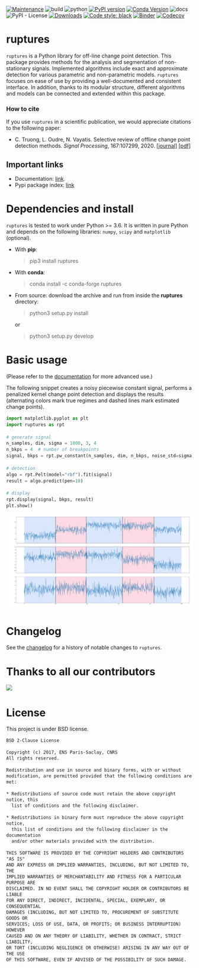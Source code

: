 [![Maintenance](https://img.shields.io/badge/Maintained%3F-yes-green.svg)](https://GitHub.com/deepcharles/ruptures/graphs/commit-activity)
![build](https://github.com/deepcharles/ruptures/workflows/build/badge.svg)
![python](https://img.shields.io/badge/python-3.6%20|%203.7%20|%203.8%20|%203.9-blue)
[![PyPI version](https://badge.fury.io/py/ruptures.svg)](https://badge.fury.io/py/ruptures)
[![Conda Version](https://img.shields.io/conda/vn/conda-forge/ruptures.svg)](https://anaconda.org/conda-forge/ruptures)
![docs](https://github.com/deepcharles/ruptures/workflows/docs/badge.svg)
![PyPI - License](https://img.shields.io/pypi/l/ruptures)
[![Downloads](https://pepy.tech/badge/ruptures)](https://pepy.tech/project/ruptures)
<a href="https://github.com/psf/black"><img alt="Code style: black" src="https://img.shields.io/badge/code%20style-black-000000.svg"></a>
[![Binder](https://mybinder.org/badge_logo.svg)](https://mybinder.org/v2/gh/deepcharles/ruptures/master)
[![Codecov](https://codecov.io/gh/deepcharles/ruptures/branch/master/graphs/badge.svg)](https://app.codecov.io/gh/deepcharles/ruptures/branch/master)



# ruptures

`ruptures` is a Python library for off-line change point detection.
This package provides methods for the analysis and segmentation of non-stationary signals.  Implemented algorithms include exact and approximate detection for various parametric and non-parametric models.
`ruptures` focuses on ease of use by providing a well-documented and consistent interface.
In addition, thanks to its modular structure, different algorithms and models can be connected and extended within this package.

### How to cite
If you use `ruptures` in a scientific publication, we would appreciate citations to the following paper:
- C. Truong, L. Oudre, N. Vayatis. Selective review of offline change point detection methods. _Signal Processing_, 167:107299, 2020. [[journal]](https://doi.org/10.1016/j.sigpro.2019.107299) [[pdf]](http://www.laurentoudre.fr/publis/TOG-SP-19.pdf)

## Important links

- Documentation: [link](https://centre-borelli.github.io/ruptures-docs/ "Link to documentation").
- Pypi package index: [link](https://pypi.python.org/pypi/ruptures)


# Dependencies and install

`ruptures` is tested to work under Python >= 3.6.
It is written in pure Python and depends on the following libraries: `numpy`, `scipy` and `matplotlib` (optional).

- With **pip**:
    > pip3 install ruptures

- With **conda**:
    > conda install -c conda-forge ruptures

- From source: download the archive and run from inside the **ruptures** directory:

    > python3 setup.py install

    or

    > python3 setup.py develop

# Basic usage

(Please refer to the [documentation](https://centre-borelli.github.io/ruptures-docs/ "Link to documentation") for more advanced use.)

The following snippet creates a noisy piecewise constant signal, performs a penalized kernel change point detection and displays the results (alternating colors mark true regimes and dashed lines mark estimated change points).

```python
import matplotlib.pyplot as plt
import ruptures as rpt

# generate signal
n_samples, dim, sigma = 1000, 3, 4
n_bkps = 4  # number of breakpoints
signal, bkps = rpt.pw_constant(n_samples, dim, n_bkps, noise_std=sigma)

# detection
algo = rpt.Pelt(model="rbf").fit(signal)
result = algo.predict(pen=10)

# display
rpt.display(signal, bkps, result)
plt.show()
```

![](./images/example_readme.png)

# Changelog

See the [changelog](https://github.com/deepcharles/ruptures/blob/master/CHANGELOG.md) for a history of notable changes to `ruptures`.

# Thanks to all our contributors

<a href="https://github.com/deepcharles/ruptures/graphs/contributors">
  <img src="https://contributors-img.web.app/image?repo=deepcharles/ruptures" />
</a>

# License

This project is under BSD license.

```
BSD 2-Clause License

Copyright (c) 2017, ENS Paris-Saclay, CNRS
All rights reserved.

Redistribution and use in source and binary forms, with or without
modification, are permitted provided that the following conditions are met:

* Redistributions of source code must retain the above copyright notice, this
  list of conditions and the following disclaimer.

* Redistributions in binary form must reproduce the above copyright notice,
  this list of conditions and the following disclaimer in the documentation
  and/or other materials provided with the distribution.

THIS SOFTWARE IS PROVIDED BY THE COPYRIGHT HOLDERS AND CONTRIBUTORS "AS IS"
AND ANY EXPRESS OR IMPLIED WARRANTIES, INCLUDING, BUT NOT LIMITED TO, THE
IMPLIED WARRANTIES OF MERCHANTABILITY AND FITNESS FOR A PARTICULAR PURPOSE ARE
DISCLAIMED. IN NO EVENT SHALL THE COPYRIGHT HOLDER OR CONTRIBUTORS BE LIABLE
FOR ANY DIRECT, INDIRECT, INCIDENTAL, SPECIAL, EXEMPLARY, OR CONSEQUENTIAL
DAMAGES (INCLUDING, BUT NOT LIMITED TO, PROCUREMENT OF SUBSTITUTE GOODS OR
SERVICES; LOSS OF USE, DATA, OR PROFITS; OR BUSINESS INTERRUPTION) HOWEVER
CAUSED AND ON ANY THEORY OF LIABILITY, WHETHER IN CONTRACT, STRICT LIABILITY,
OR TORT (INCLUDING NEGLIGENCE OR OTHERWISE) ARISING IN ANY WAY OUT OF THE USE
OF THIS SOFTWARE, EVEN IF ADVISED OF THE POSSIBILITY OF SUCH DAMAGE.
```

